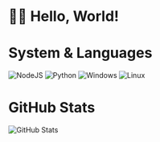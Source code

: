  # 👋🏻 Hello, World!
# System & Languages
![NodeJS](https://img.shields.io/badge/NodeJS-000000?style=for-the-badge&logo=node.js&logoColor=white)
![Python](https://img.shields.io/badge/Python-000000?style=for-the-badge&logo=python&logoColor=white)
![Windows](https://img.shields.io/badge/Windows-000000?style=for-the-badge&logo=windows&logoColor=white)
![Linux](https://img.shields.io/badge/Linux-000000?style=for-the-badge&logo=linux&logoColor=white)
# GitHub Stats
<img src="https://github-readme-stats.vercel.app/api?username=nezzixccc&show_icons=true&hide_title=true&hide_border=true&bg_color=000000&text_color=ffffff&icon_color=ffffff&title_color=ffffff&ring_color=ffffff" alt="GitHub Stats">
